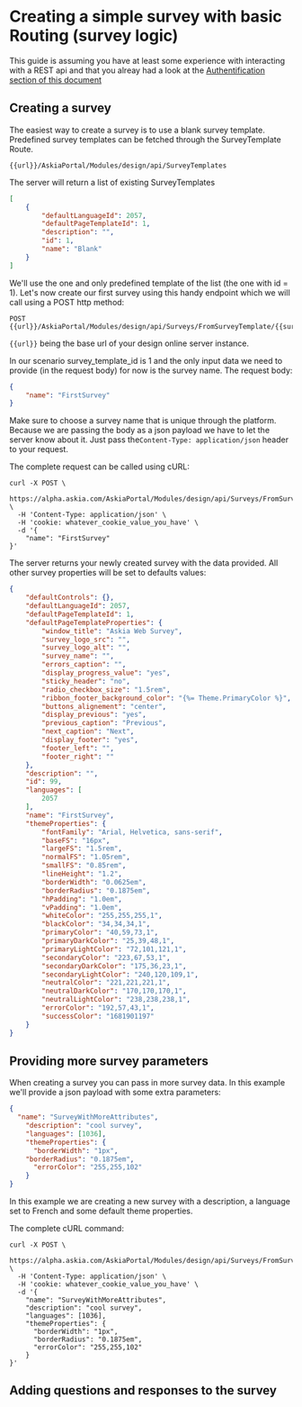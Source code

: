 # Creating a simple survey with basic Routing (survey logic)

This guide is assuming you have at least some experience with interacting with a REST api and that you alreay had a look at the [Authentification section of this document](intro-authentification.md)

## Creating a survey

The easiest way to create a survey is to use a blank survey template. Predefined survey templates can be fetched through the SurveyTemplate Route.

```
{{url}}/AskiaPortal/Modules/design/api/SurveyTemplates

```
The server will return a list of existing SurveyTemplates
```json
[
    {
        "defaultLanguageId": 2057,
        "defaultPageTemplateId": 1,
        "description": "",
        "id": 1,
        "name": "Blank"
    }
]
```

We'll use the one and only predefined template of the list (the one with id = 1).
Let's now create our first survey using this handy endpoint which we will call using a POST http method:

```
POST {{url}}/AskiaPortal/Modules/design/api/Surveys/FromSurveyTemplate/{{survey_template_id}}
```

`{{url}}` being the base url of your design online server instance.

In our scenario survey_template_id is 1 and the only input data we need to provide (in the request body) for now is the survey name. The request body:

```json
{
	"name": "FirstSurvey"
}
```
Make sure to choose a survey name that is unique through the platform.  
Because we are passing the body as a json payload we have to let the server know about it. Just pass the`Content-Type: application/json` header to your request.

The complete request can be called using cURL:

```shell
curl -X POST \
  https://alpha.askia.com/AskiaPortal/Modules/design/api/Surveys/FromSurveyTemplate/1 \
  -H 'Content-Type: application/json' \
  -H 'cookie: whatever_cookie_value_you_have' \
  -d '{
	"name": "FirstSurvey"
}'
```

The server returns your newly created survey with the data provided. All other survey properties will be set to defaults values:

```json
{
    "defaultControls": {},
    "defaultLanguageId": 2057,
    "defaultPageTemplateId": 1,
    "defaultPageTemplateProperties": {
        "window_title": "Askia Web Survey",
        "survey_logo_src": "",
        "survey_logo_alt": "",
        "survey_name": "",
        "errors_caption": "",
        "display_progress_value": "yes",
        "sticky_header": "no",
        "radio_checkbox_size": "1.5rem",
        "ribbon_footer_background_color": "{%= Theme.PrimaryColor %}",
        "buttons_alignement": "center",
        "display_previous": "yes",
        "previous_caption": "Previous",
        "next_caption": "Next",
        "display_footer": "yes",
        "footer_left": "",
        "footer_right": ""
    },
    "description": "",
    "id": 99,
    "languages": [
        2057
    ],
    "name": "FirstSurvey",
    "themeProperties": {
        "fontFamily": "Arial, Helvetica, sans-serif",
        "baseFS": "16px",
        "largeFS": "1.5rem",
        "normalFS": "1.05rem",
        "smallFS": "0.85rem",
        "lineHeight": "1.2",
        "borderWidth": "0.0625em",
        "borderRadius": "0.1875em",
        "hPadding": "1.0em",
        "vPadding": "1.0em",
        "whiteColor": "255,255,255,1",
        "blackColor": "34,34,34,1",
        "primaryColor": "40,59,73,1",
        "primaryDarkColor": "25,39,48,1",
        "primaryLightColor": "72,101,121,1",
        "secondaryColor": "223,67,53,1",
        "secondaryDarkColor": "175,36,23,1",
        "secondaryLightColor": "240,120,109,1",
        "neutralColor": "221,221,221,1",
        "neutralDarkColor": "170,170,170,1",
        "neutralLightColor": "238,238,238,1",
        "errorColor": "192,57,43,1",
        "successColor": "1681901197"
    }
}
```

## Providing more survey parameters  

When creating a survey you can pass in more survey data. In  this example we'll provide a json payload with some extra parameters:

```json
{
  "name": "SurveyWithMoreAttributes",
	"description": "cool survey",
	"languages": [1036],
	"themeProperties": {
	  "borderWidth": "1px",
    "borderRadius": "0.1875em",
	  "errorColor": "255,255,102"
	}
}
```

In this example we are creating a new survey with a description, a language set to French and some default theme properties.

The complete cURL command:
```shell
curl -X POST \
  https://alpha.askia.com/AskiaPortal/Modules/design/api/Surveys/FromSurveyTemplate/1 \
  -H 'Content-Type: application/json' \
  -H 'cookie: whatever_cookie_value_you_have' \
  -d '{
	"name": "SurveyWithMoreAttributes",
	"description": "cool survey",
	"languages": [1036],
	"themeProperties": {
	  "borderWidth": "1px",
      "borderRadius": "0.1875em",
	  "errorColor": "255,255,102"
	}
}'
```

## Adding questions and responses to the survey

